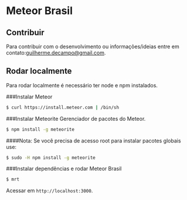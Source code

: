 Meteor Brasil
=========

## Contribuir
Para contribuir com o desenvolvimento ou informações/ideias entre em contato:guilherme.decampo@gmail.com.

## Rodar localmente
Para rodar localmente é necessário ter node e npm instalados.

###Instalar Meteor
```sh
$ curl https://install.meteor.com | /bin/sh
```

###Instalar Meteorite
Gerenciador de pacotes do Meteor.
``` sh
$ npm install -g meteorite
```

####Nota:
Se você precisa de acesso root para instalar pacotes globais use:
``` sh
$ sudo -H npm install -g meteorite
```

###Instalar dependências e rodar Meteor Brasil
``` sh
$ mrt
```

Acessar em `http://localhost:3000`.



